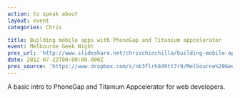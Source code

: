 ```yaml
---
action: to speak about
layout: event
categories: Chris

title: Building mobile apps with PhoneGap and Titanium appcelerator
event: Melbourne Geek Night
pres_url: 'http://www.slideshare.net/chrischinchilla/building-mobile-apps-with-phonegap-and-titanium-appcelerator'
date: 2012-07-22T00:00:00.000Z
pres_source: 'https://www.dropbox.com/s/nk3flrh849tt7r9/Melbourne%20Geek%20night%2023rd%20July.pptx?dl=0'
---
```


A basic intro to PhoneGap and Titanium Appcelerator for web developers.
